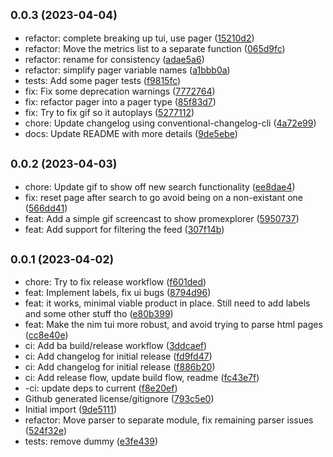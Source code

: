## <small>0.0.3 (2023-04-04)</small>

* refactor: complete breaking up tui, use pager ([15210d2](https://github.com/marcusramberg/promexplorer/commit/15210d2))
* refactor: Move the metrics list to a separate function ([065d9fc](https://github.com/marcusramberg/promexplorer/commit/065d9fc))
* refactor: rename for consistency ([adae5a6](https://github.com/marcusramberg/promexplorer/commit/adae5a6))
* refactor: simplify pager variable names ([a1bbb0a](https://github.com/marcusramberg/promexplorer/commit/a1bbb0a))
* tests: Add some pager tests ([f9815fc](https://github.com/marcusramberg/promexplorer/commit/f9815fc))
* fix: Fix some deprecation warnings ([7772764](https://github.com/marcusramberg/promexplorer/commit/7772764))
* fix: refactor pager into a pager type ([85f83d7](https://github.com/marcusramberg/promexplorer/commit/85f83d7))
* fix: Try to fix gif so it autoplays ([5277112](https://github.com/marcusramberg/promexplorer/commit/5277112))
* chore: Update changelog using conventional-changelog-cli ([4a72e99](https://github.com/marcusramberg/promexplorer/commit/4a72e99))
* docs: Update README with more details ([9de5ebe](https://github.com/marcusramberg/promexplorer/commit/9de5ebe))

## <small>0.0.2 (2023-04-03)</small>

* chore: Update gif to show off new search functionality ([ee8dae4](https://github.com/marcusramberg/promexplorer/commit/ee8dae4))
* fix: reset page after search to go avoid being on a non-existant one ([566dd41](https://github.com/marcusramberg/promexplorer/commit/566dd41))
* feat: Add a simple gif screencast to show promexplorer ([5950737](https://github.com/marcusramberg/promexplorer/commit/5950737))
* feat: Add support for filtering the feed ([307f14b](https://github.com/marcusramberg/promexplorer/commit/307f14b))



## <small>0.0.1 (2023-04-02)</small>

* chore: Try to fix release workflow ([f601ded](https://github.com/marcusramberg/promexplorer/commit/f601ded))
* feat: Implement labels, fix ui bugs ([8794d96](https://github.com/marcusramberg/promexplorer/commit/8794d96))
* feat: it works, minimal viable product in place. Still need to add labels and some other stuff tho ([e80b399](https://github.com/marcusramberg/promexplorer/commit/e80b399))
* feat: Make the nim tui more robust, and avoid trying to parse html pages ([cc8e40e](https://github.com/marcusramberg/promexplorer/commit/cc8e40e))
* ci: Add ba build/release workflow ([3ddcaef](https://github.com/marcusramberg/promexplorer/commit/3ddcaef))
* ci: Add changelog for initial release ([fd9fd47](https://github.com/marcusramberg/promexplorer/commit/fd9fd47))
* ci: Add changelog for initial release ([f886b20](https://github.com/marcusramberg/promexplorer/commit/f886b20))
* ci: Add release flow, update build flow, readme ([fc43e7f](https://github.com/marcusramberg/promexplorer/commit/fc43e7f))
* -ci: update deps to current ([f8e20ef](https://github.com/marcusramberg/promexplorer/commit/f8e20ef))
* Github generated license/gitignore ([793c5e0](https://github.com/marcusramberg/promexplorer/commit/793c5e0))
* Initial import ([9de5111](https://github.com/marcusramberg/promexplorer/commit/9de5111))
* refactor: Move parser to separate module, fix remaining parser issues ([524f32e](https://github.com/marcusramberg/promexplorer/commit/524f32e))
* tests: remove dummy ([e3fe439](https://github.com/marcusramberg/promexplorer/commit/e3fe439))



